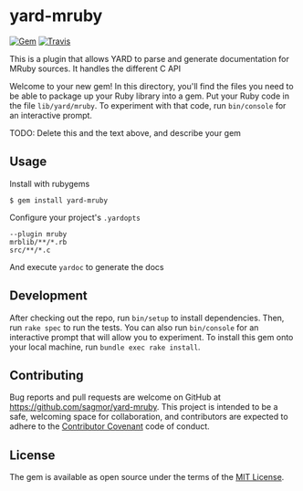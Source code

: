 # yard-mruby

[![Gem](https://img.shields.io/gem/v/yard-mruby.svg)](https://rubygems.org/gems/yard-mruby)
[![Travis](https://img.shields.io/travis/sagmor/yard-mruby.svg)](https://travis-ci.org/sagmor/yard-mruby)

This is a plugin that allows YARD to parse and generate documentation for MRuby sources.
It handles the different C API

Welcome to your new gem! In this directory, you'll find the files you need to be able to package up your Ruby library into a gem. Put your Ruby code in the file `lib/yard/mruby`. To experiment with that code, run `bin/console` for an interactive prompt.

TODO: Delete this and the text above, and describe your gem

## Usage

Install with rubygems

    $ gem install yard-mruby

Configure your project's `.yardopts`

```
--plugin mruby
mrblib/**/*.rb
src/**/*.c
```

And execute `yardoc` to generate the docs

## Development

After checking out the repo, run `bin/setup` to install dependencies. Then, run `rake spec` to run the tests. You can also run `bin/console` for an interactive prompt that will allow you to experiment.
To install this gem onto your local machine, run `bundle exec rake install`.

## Contributing

Bug reports and pull requests are welcome on GitHub at https://github.com/sagmor/yard-mruby. This project is intended to be a safe, welcoming space for collaboration, and contributors are expected to adhere to the [Contributor Covenant](http://contributor-covenant.org) code of conduct.


## License

The gem is available as open source under the terms of the [MIT License](http://opensource.org/licenses/MIT).

